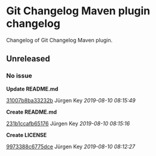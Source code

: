 # Git Changelog Maven plugin changelog

Changelog of Git Changelog Maven plugin.

## Unreleased
### No issue

**Update README.md**


[31007b8ba33232b](https://github.com/elbosso/Log4J2CustomJMXAppender/commit/31007b8ba33232b) Jürgen Key *2019-08-10 08:15:49*

**Create README.md**


[231b1ccafb65176](https://github.com/elbosso/Log4J2CustomJMXAppender/commit/231b1ccafb65176) Jürgen Key *2019-08-10 08:15:16*

**Create LICENSE**


[9973388c6775dce](https://github.com/elbosso/Log4J2CustomJMXAppender/commit/9973388c6775dce) Jürgen Key *2019-08-10 08:12:27*


